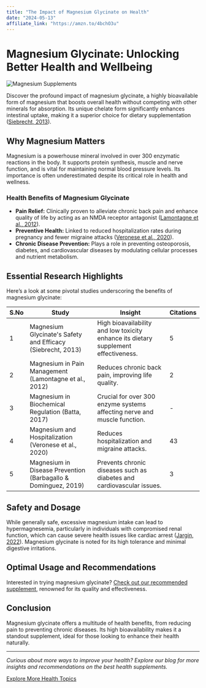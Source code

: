 ```yaml
---
title: "The Impact of Magnesium Glycinate on Health"
date: "2024-05-13"
affiliate_link: "https://amzn.to/4bchO3u"
---
```

# Magnesium Glycinate: Unlocking Better Health and Wellbeing

![Magnesium Supplements](/images/magnesium-glycinate.jpg)

Discover the profound impact of magnesium glycinate, a highly bioavailable form of magnesium that boosts overall health without competing with other minerals for absorption. Its unique chelate form significantly enhances intestinal uptake, making it a superior choice for dietary supplementation ([Siebrecht, 2013](https://typeset.io/papers/magnesium-bisglycinate-as-safe-form-for-mineral-4iear82uh7)).

## Why Magnesium Matters

Magnesium is a powerhouse mineral involved in over 300 enzymatic reactions in the body. It supports protein synthesis, muscle and nerve function, and is vital for maintaining normal blood pressure levels. Its importance is often underestimated despite its critical role in health and wellness.

### Health Benefits of Magnesium Glycinate

- **Pain Relief:** Clinically proven to alleviate chronic back pain and enhance quality of life by acting as an NMDA receptor antagonist ([Lamontagne et al., 2012](https://typeset.io/papers/magnesium-in-pain-management-4g3qrv95)).
- **Preventive Health:** Linked to reduced hospitalization rates during pregnancy and fewer migraine attacks ([Veronese et al., 2020](https://typeset.io/papers/magnesium-and-hospitalization-9k3jrwv)).
- **Chronic Disease Prevention:** Plays a role in preventing osteoporosis, diabetes, and cardiovascular diseases by modulating cellular processes and nutrient metabolism.

## Essential Research Highlights

Here’s a look at some pivotal studies underscoring the benefits of magnesium glycinate:

| S.No | Study | Insight | Citations |
|------|-------|---------|-----------|
| 1 | Magnesium Glycinate's Safety and Efficacy (Siebrecht, 2013) | High bioavailability and low toxicity enhance its dietary supplement effectiveness. | 5 |
| 2 | Magnesium in Pain Management (Lamontagne et al., 2012) | Reduces chronic back pain, improving life quality. | 2 |
| 3 | Magnesium in Biochemical Regulation (Batta, 2017) | Crucial for over 300 enzyme systems affecting nerve and muscle function. | - |
| 4 | Magnesium and Hospitalization (Veronese et al., 2020) | Reduces hospitalization and migraine attacks. | 43 |
| 5 | Magnesium in Disease Prevention (Barbagallo & Dominguez, 2019) | Prevents chronic diseases such as diabetes and cardiovascular issues. | 3 |

## Safety and Dosage

While generally safe, excessive magnesium intake can lead to hypermagnesemia, particularly in individuals with compromised renal function, which can cause severe health issues like cardiac arrest ([Jargin, 2022](https://typeset.io/papers/magnesium-supplementation-with-special-reference-to-the-3ti5vli4)). Magnesium glycinate is noted for its high tolerance and minimal digestive irritations.

## Optimal Usage and Recommendations

Interested in trying magnesium glycinate? [Check out our recommended supplement](https://amzn.to/4bhcfAI), renowned for its quality and effectiveness.

## Conclusion

Magnesium glycinate offers a multitude of health benefits, from reducing pain to preventing chronic diseases. Its high bioavailability makes it a standout supplement, ideal for those looking to enhance their health naturally.

---

*Curious about more ways to improve your health? Explore our blog for more insights and recommendations on the best health supplements.*

[Explore More Health Topics](#)
